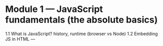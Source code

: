 # Module 1 — JavaScript fundamentals (the absolute basics)
1.1 What is JavaScript? history, runtime (browser vs Node)
1.2 Embedding JS in HTML — <script> tags and defer, async
1.3 First program: console.log, comments, semicolons
1.4 Values & types (Number, String, Boolean, Null, Undefined, Symbol, BigInt)
1.5 Variables: var, let, const — scope and hoisting
1.6 Basic operators: arithmetic, comparison, logical, assignment
1.7 Strings: concatenation, template literals, useful methods
1.8 Numbers: parsing, precision pitfalls, Math utilities
1.9 Booleans & truthy/falsy values


## 1.1 What is JavaScript?
A high-level, interpreted programming language that makes web pages interactive.

1. History
    - Created in 1995 by Brendan Eich in just 10 days.
    - Originally called Mocha → LiveScript → JavaScript.
    - Standardized as ECMAScript (ES) by ECMA International.

2. Runtime
    - Browser: JavaScript runs inside the browser (Chrome, Firefox, Safari) to manipulate webpages (DOM, events).
    - Node.js: Allows running JS outside the browser (backend, CLI tools).
---


## 1.2 Embedding JS in HTML — <script> Tags

Ways to include JS in HTML:

1. Inline:
```
<button onclick="alert('Hello!')">Click</button>

```

2. Internal script:
```
<script>
  console.log("Hello from JS!");
</script>

```

3. External file:
```
<script src="app.js"></script>

```

4. Attributes:
    + defer → Loads script in background and runs after HTML is parsed.
    + async → Loads script in background and runs immediately (may not wait for HTML).

---


## 1.3 First Program: console.log, Comments, Semicolons

1. Print output:
```
console.log("Hello World");

```

2. Comments:
```
// Single-line comment
/* Multi-line
   comment */

```
> Semicolons: Optional but recommended in complex code.
---

## 1.4 Values & Types 

| Feature              | **Primitive Types** (Number, String, Boolean, Null, Undefined, Symbol, BigInt) | **Objects** (Object, Array, Function, Date, etc.)                     |
| -------------------- | ------------------------------------------------------------------------------ | --------------------------------------------------------------------- |
| **Mutability**       | ✅ Immutable (cannot be changed)                                                | ❌ Mutable (contents can change)                                       |
| **Stored as**        | Value (directly stored in variable)                                            | Reference (variable stores a pointer to memory)                       |
| **Memory**           | Stored in **stack**                                                            | Stored in **heap**                                                    |
| **Copying behavior** | Copy creates a **new value** (independent)                                     | Copy creates a **reference** (shared object)                          |
| **Example**          | `js let a = "hi"; let b = a; b = "bye"; console.log(a); // "hi"`               | `js let x = {age:20}; let y = x; y.age=30; console.log(x.age); // 30` |
| **Performance**      | Faster (lightweight, small size)                                               | Slower (complex, larger size)                                         |
| **`typeof` result**  | `"number"`, `"string"`, `"boolean"`, `"undefined"`, `"symbol"`, `"bigint"`     | `"object"` (or `"function"`)                                          |
| **Examples**         | `42`, `"hello"`, `true`, `undefined`, `null`, `Symbol("id")`, `123n`           | `{}`, `[]`, `function() {}`, `new Date()`                             |

---

### Type Conversion

JavaScript does implicit (coercion) and explicit (casting) type conversion.

1. Explicit (casting):
```
Number("123");  // 123
String(123);    // "123"
Boolean(0);     // false

```
2.Implicit (coercion): 
```
"5" + 1;    // "51" (string concat)
"5" - 1;    // 4   (string → number)
true + 1;   // 2   (true → 1)

```

- JavaScript is a dynamically typed, loosely typed language.
    + Dynamically typed → You don’t declare variable types, they are assigned at runtime.
    + Loosely typed → A variable’s type can change during execution.

Example:
```
let x = 42;       // number
x = "forty two";  // now a string
```

### There are two main categories of types:
    1. Primitive Types (Immutable, stored by value)
      + Types: Number, String, Boolean, Null, Undefined, Symbol, BigInt.
      + Immutable: Once created, you cannot change the value itself.If you "modify" it, JavaScrip actually creates a new value in memory.
      + Stored by value: A copy of the value is stored, not the original reference.
```
let x = "hello";
x[0] = "H";  
console.log(x); // "hello" ❌ no change (string immutable)

let y = x; // copy value
x = "world"; 
console.log(y); // "hello" (independent copy)
console.log(x); // "world"

```

    2. Objects (mutable, stored by reference)

    + Types: Object, Array, Function, Date, RegExp, etc.
    + Mutable: You can change the contents (properties/elements) without creating a new object.
    + Stored by reference: Variable holds a reference (pointer) to the memory location.
    If two variables reference the same object, changes in one affect the other.

```
let obj1 = { name: "Alice" };
let obj2 = obj1;  // reference copy, not a new object

obj2.name = "Bob";  
console.log(obj1.name); // "Bob" ✅ changed for both

let arr = [1, 2, 3];
arr.push(4);  
console.log(arr); // [1,2,3,4] ✅ array mutated

```
#### 1.4.1 Primitive Types (7 total)

1. Number
- All numbers (integers & floats) are stored as 64-bit floating point (IEEE 754).

Special values:
```
Infinity;   // positive infinity
-Infinity;  // negative infinity
NaN;        // "Not a Number" (result of invalid math)
```

Example:
```
42;        // integer
3.14;      // floating point
1 / 0;     // Infinity
"abc" * 2; // NaN
```

⚠️ Gotcha: Floating point precision.
```
0.1 + 0.2 === 0.3; // false (0.30000000000000004)
```
2. String

Represents text, always in UTF-16 encoding.

Can be written with:
```
Single quotes 'hello'
Double quotes "hello"
Backticks (template literals) `hello ${name}`
```

Example:
```
let name = "Alice";
console.log(`Hi ${name}, 2+2 = ${2+2}`);
```

Strings are immutable:
```
let str = "hello";
str[0] = "H";   // ❌ doesn’t work
console.log(str); // "hello"
```

3. Boolean
Only two values: true and false.
Commonly used in conditions:
```
let isLoggedIn = true;
if (isLoggedIn) {
  console.log("Welcome!");
}
```

4. Null

Intentional absence of value.

Type check oddity:
```
typeof null; // "object" (historic bug in JS)
```
5. Undefined
Variable declared but not assigned.

Example:
```
let x;
console.log(x); // undefined
```

Difference from null:
```
null → "value is empty, intentionally set"
undefined → "not defined / not assigned yet"
```

6. Symbol (ES6)
Unique, immutable identifier.
Used as object property keys to avoid collisions.

Example:
```
let id1 = Symbol("id");
let id2 = Symbol("id");
console.log(id1 === id2); // false
```

7. BigInt (ES11 / ES2020)

For arbitrary large integers beyond Number.MAX_SAFE_INTEGER (2^53 - 1).
Created by appending n.

Example:
```
let big = 123456789012345678901234567890n;
console.log(big * 2n);
```
⚠️ Gotcha: Cannot mix Number and BigInt directly.

```
10n + 5; // ❌ TypeError
1.4.2 Objects (Non-Primitive Types)
```

Everything else is an object: arrays, functions, dates, regex, etc.

Stored by reference (variables point to memory location).

Example:
```
let arr1 = [1, 2, 3];
let arr2 = arr1;
arr2.push(4);
console.log(arr1); // [1,2,3,4] → both point to same object
```

1.4.3 Type Checking

typeof operator:
```
typeof 42;        // "number"
typeof "hi";      // "string"
typeof true;      // "boolean"
typeof undefined; // "undefined"
typeof null;      // "object" (weird legacy bug)
typeof Symbol();  // "symbol"
typeof 10n;       // "bigint"

Array.isArray([]); // true
```
value instanceof Object for objects.


1.4.4 Type Conversion (Coercion)

JavaScript does implicit type coercion in operations.

Number + String → String
```
1 + "2"; // "12"
```

Boolean → Number
```
true + 1; // 2
```

Explicit conversion:
```
Number("42");  // 42
String(42);    // "42"
Boolean(0);    // false
```

⚠️ Gotcha with == (loose equality):
```
0 == false;  // true
0 === false; // false
```

✅ Summary — Key Points to Remember

7 primitive types + objects.
Numbers are floating point → beware precision errors.
Strings immutable, use template literals.
null vs undefined → intentional absence vs not assigned.
Symbols & BigInt are newer ES features.
Type coercion can be helpful or dangerous → prefer === over ==.
---

## 1.5 Variables: var, let, const

var → Function-scoped, hoisted (old style, avoid)
let → Block-scoped, can be reassigned

const → Block-scoped, cannot be reassigned

```
var x = 10;   // old style
let y = 20;   // modern, changeable
const z = 30; // constant

```

In JavaScript, variables are containers for values.
How we declare them affects their scope, mutability, and safety.

1. var (old way, ES5 and earlier)

Introduced in 1995 (original JS).
Function-scoped (NOT block-scoped).
Can be redeclared and updated.
Supports hoisting (moved to top of scope, initialized as undefined).

Example:
```
var x = 10;
var x = 20;   // ✅ Redeclared
x = 30;       // ✅ Updated
console.log(x); // 30
```

Block-scope issue:
```
if (true) {
  var y = 50;
}
console.log(y); // ✅ 50 (leaks out of block)
```

Hoisting issue:
```
console.log(a); // undefined (not error!)
var a = 10;
```
👉 Problem: leads to bugs in big programs → replaced by let & const.

2. let (ES6, 2015)

Block-scoped (lives only inside {}).
Can be updated, but not redeclared in the same scope.
Hoisted but in Temporal Dead Zone (TDZ) → can’t access before declaration.

Example:
```
let age = 25;
age = 26;    // ✅ Updated
let age = 27; // ❌ Error (redeclared)
```

Block safety:
```
if (true) {
  let z = 99;
}
console.log(z); // ❌ ReferenceError
```

TDZ example:
```
console.log(a); // ❌ ReferenceError
let a = 5;
```
3. const (ES6, 2015)

Block-scoped (same as let).
Must be initialized at declaration.
Cannot be reassigned, but objects/arrays inside can still mutate.

Example:
```
const pi = 3.14;
pi = 3.1416; // ❌ Error
```

But with objects:
```
const user = { name: "Ali" };
user.name = "Sara";  // ✅ Allowed (object mutated)
user = { name: "John" }; // ❌ Error (reassignment)
```
👉 Rule: const protects variable binding, not value contents.


| Feature            | `var`                         | `let`                   | `const`                   |
| ------------------ | ----------------------------- | ----------------------- | ------------------------- |
| **Scope**          | Function                      | Block                   | Block                     |
| **Hoisting**       | Yes (initialized `undefined`) | Yes (TDZ until defined) | Yes (TDZ until defined)   |
| **Redeclaration**  | ✅ Allowed                     | ❌ Not allowed           | ❌ Not allowed             |
| **Reassignment**   | ✅ Allowed                     | ✅ Allowed               | ❌ Not allowed             |
| **Initialization** | Optional                      | Optional                | Mandatory                 |
| **Best Use**       | ❌ Avoid                       | General use             | Constants, default choice |

---

## 1.6 Basic Operators

Operators are symbols that perform actions on values/variables.
JavaScript has several categories of operators.

1. Arithmetic Operators

Used for mathematical calculations.

| Operator | Example  | Result | Notes                                |
| -------- | -------- | ------ | ------------------------------------ |
| `+`      | `5 + 3`  | `8`    | Addition (also concatenates strings) |
| `-`      | `5 - 3`  | `2`    | Subtraction                          |
| `*`      | `5 * 3`  | `15`   | Multiplication                       |
| `/`      | `10 / 2` | `5`    | Division                             |
| `%`      | `10 % 3` | `1`    | Modulus (remainder)                  |
| `**`     | `2 ** 3` | `8`    | Exponentiation (power)               |

Exsample:
```
console.log(5 + "5"); // "55" (string concatenation)
console.log(5 - "2"); // 3   (string → number)

```
## 2. Assignment Operators

Assign values (with or without operations).

| Operator | Example   | Equivalent   |
| -------- | --------- | ------------ |
| `=`      | `x = 5`   | Assign 5     |
| `+=`     | `x += 3`  | `x = x + 3`  |
| `-=`     | `x -= 2`  | `x = x - 2`  |
| `*=`     | `x *= 4`  | `x = x * 4`  |
| `/=`     | `x /= 2`  | `x = x / 2`  |
| `%=`     | `x %= 3`  | `x = x % 3`  |
| `**=`    | `x **= 2` | `x = x ** 2` |

## 3. Comparison Operators

Used to compare values → return true / false.

| Operator | Example     | Result                                  |
| -------- | ----------- | --------------------------------------- |
| `==`     | `5 == "5"`  | true (loose equality, coercion allowed) |
| `===`    | `5 === "5"` | false (strict equality, no coercion)    |
| `!=`     | `5 != "5"`  | false                                   |
| `!==`    | `5 !== "5"` | true                                    |
| `>`      | `5 > 3`     | true                                    |
| `<`      | `5 < 3`     | false                                   |
| `>=`     | `5 >= 5`    | true                                    |
| `<=`     | `3 <= 5`    | true                                    |

> 👉 Always prefer === and !== to avoid coercion bugs.

### 4. Logical Operators

| Operator                  | Example             | Result    |        |   |         |      |
| ------------------------- | ------------------- | --------- | ------ | - | ------- | ---- |
| `&&` (AND)                | `true && false`     | false     |        |   |         |      |
| \`                        |                     | \` (OR)   | \`true |   | false\` | true |
| `!` (NOT)                 | `!true`             | false     |        |   |         |      |
| `??` (Nullish Coalescing) | `null ?? "default"` | "default" |        |   |         |      |


### 5. Unary Operators

Operate on a single operand.

| Operator          | Example           | Result              |
| ----------------- | ----------------- | ------------------- |
| `+` (unary plus)  | `+"5"`            | 5 (string → number) |
| `-` (unary minus) | `-"5"`            | -5                  |
| `++` (increment)  | `let x=5; x++;`   | 6                   |
| `--` (decrement)  | `let y=5; y--;`   | 4                   |
| `typeof`          | `typeof "hi"`     | "string"            |
| `delete`          | `delete obj.prop` | removes property    |
| `void`            | `void(0)`         | `undefined`         |

### 6. Ternary Operator (Conditional)

Shortcut for if-else.

```
let age = 18;
let result = (age >= 18) ? "Adult" : "Minor";
console.log(result); // "Adult"

```

### 7. Bitwise Operators (rarely used in daily JS)

Work at binary level.

| Operator  | Example    | Result                                |     |   |
| --------- | ---------- | ------------------------------------- | --- | - |
| `&` (AND) | `5 & 1`    | 1                                     |     |   |
| \`        | \` (OR)    | \`5                                   | 1\` | 5 |
| `^` (XOR) | `5 ^ 1`    | 4                                     |     |   |
| `~` (NOT) | `~5`       | -6                                    |     |   |
| `<<`      | `5 << 1`   | 10 (shift left)                       |     |   |
| `>>`      | `5 >> 1`   | 2  (shift right)                      |     |   |
| `>>>`     | `-5 >>> 1` | large positive (unsigned right shift) |     |   |

### Operator Precedence

Some operators run before others.
Order:

1. () Parentheses (highest)
2. ++ -- ! typeof (unary)
3. ** (exponentiation, right-to-left)
4. * / %
5. + -
6. < <= > >=
7. == != === !==
8. &&
9. ||
10. ?? (nullish coalescing)
11. ?: (ternary)
12. = += -= … (assignment, lowest)

```
console.log(2 + 3 * 4);     // 14 (multiplication first)
console.log((2 + 3) * 4);   // 20 (parentheses override)

```
---

## 1.7 Strings

Concatenation:
```
let name = "Alice";
console.log("Hello " + name);
```

Template literals:
```
console.log(`Hello ${name}`);
```

Useful methods:
```
"hello".toUpperCase();  // "HELLO"
"  trim  ".trim();      // "trim"
"hello".includes("he"); // true
"abc".replace("a", "z"); // "zbc"
```
1.8 Numbers

Parsing:
```
parseInt("42"); // 42
parseFloat("3.14"); // 3.14
Number("10"); // 10
```

Precision pitfalls:
```
0.1 + 0.2; // 0.30000000000000004
```

Math utilities:
```
Math.round(3.6);  // 4
Math.floor(3.9);  // 3
Math.ceil(3.1);   // 4
Math.random();    // random between 0 and 1
```
1.9 Booleans & Truthy/Falsy Values

Truthy values: "hello", 123, true, [], {}
Falsy values: 0, "", null, undefined, NaN, false

Example:
```
if ("") {
  console.log("truthy");
} else {
  console.log("falsy"); // will run
}
```